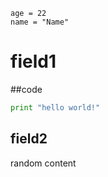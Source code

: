 ```raw
age = 22
name = "Name"
```

# field1
##code
```python
print "hello world!"
```

## field2
random content

